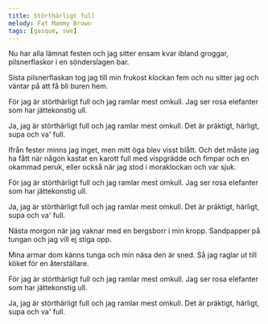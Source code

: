 ```yaml
---
title: Störthärligt full
melody: Fat Mammy Brown
tags: [gasque, swe]
---
```


Nu har alla lämnat festen
och jag sitter ensam kvar
ibland groggar, pilsnerflaskor
i en sönderslagen bar.

Sista pilsnerflaskan tog jag
till min frukost klockan fem
och nu sitter jag och väntar
på att få bli buren hem.

För jag är störthärligt full
och jag ramlar mest omkull.
Jag ser rosa elefanter
som har jättekonstig ull.

Ja, jag är störthärligt full
och jag ramlar mest omkull.
Det är präktigt, härligt,
supa och va' full.

Ifrån fester minns jag inget,
men mitt öga blev visst blått.
Och det måste jag ha fått
när någon kastat en karott
full med vispgrädde och fimpar
och en okammad peruk,
eller också när jag stod
i moraklockan och var sjuk.

För jag är störthärligt full
och jag ramlar mest omkull.
Jag ser rosa elefanter
som har jättekonstig ull.

Ja, jag är störthärligt full
och jag ramlar mest omkull.
Det är präktigt, härligt,
supa och va' full.

Nästa morgon när jag vaknar
med en bergsborr i min kropp.
Sandpapper på tungan
och jag vill ej stiga opp.

Mina armar dom känns tunga
och min näsa den är sned.
Så jag raglar ut till köket
för en återställare.

För jag är störthärligt full
och jag ramlar mest omkull.
Jag ser rosa elefanter
som har jättekonstig ull.

Ja, jag är störthärligt full
och jag ramlar mest omkull.
Det är präktigt, härligt,
supa och va' full.
